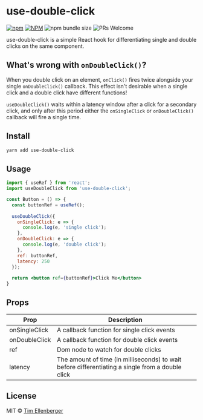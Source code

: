 # use-double-click

[![npm](https://img.shields.io/npm/v/use-double-click.svg?color=brightgreen&style=popout-square)](https://www.npmjs.com/package/use-double-click)
[![NPM](https://img.shields.io/npm/l/use-double-click.svg?color=brightgreen&style=popout-square)](https://github.com/tim-soft/use-double-click/blob/master/LICENSE)
![npm bundle size](https://img.shields.io/bundlephobia/minzip/use-double-click.svg?style=popout-square)
![PRs Welcome](https://img.shields.io/badge/PRs-welcome-brightgreen.svg?style=popout-square)

use-double-click is a simple React hook for differentiating single and double clicks on the same component.

## What's wrong with `onDoubleClick()`?

When you double click on an element, `onClick()` fires twice alongside your single `onDoubleClick()` callback. This effect isn't desirable when a single click and a double click have different functions!

`useDoubleClick()` waits within a latency window after a click for a secondary click, and only after this period either the `onSingleClick` or `onDoubleClick()` callback will fire a single time.

## Install

```bash
yarn add use-double-click
```

## Usage

```jsx
import { useRef } from 'react';
import useDoubleClick from 'use-double-click';

const Button = () => {
  const buttonRef = useRef();
  
  useDoubleClick({
    onSingleClick: e => {
      console.log(e, 'single click');
    },
    onDoubleClick: e => {
      console.log(e, 'double click');
    },
    ref: buttonRef,
    latency: 250
  });
  
  return <button ref={buttonRef}>Click Me</button>
}
```

## Props

| Prop                 | Description                                                                                             |
| -------------------- | ------------------------------------------------------------------------------------------------------- |
| onSingleClick        | A callback function for single click events              |
| onDoubleClick        | A callback function for double click events                                                             |
| ref                  | Dom node to watch for double clicks                                                                     |
| latency              | The amount of time (in milliseconds) to wait before differentiating a single from a double click        |

## License

MIT © [Tim Ellenberger](https://github.com/tim-soft)
